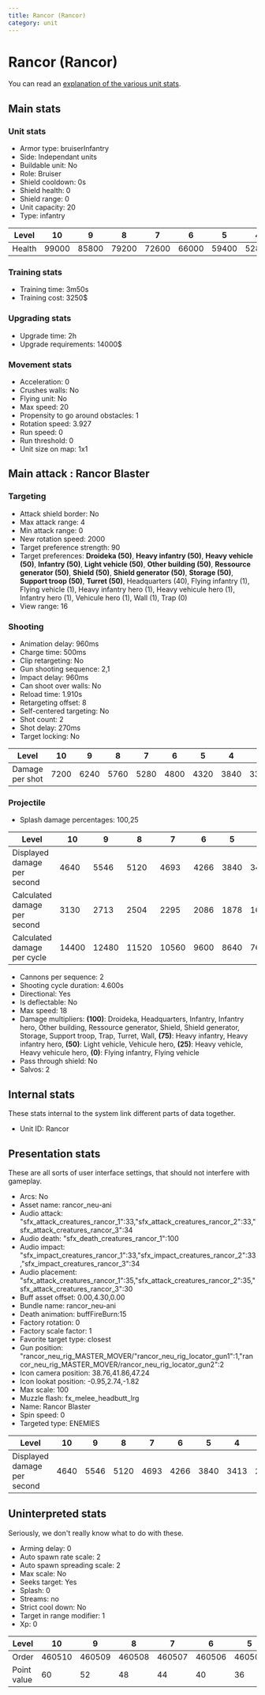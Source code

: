 ```yaml
---
title: Rancor (Rancor)
category: unit
---
```


# Rancor (Rancor)

You can read an [explanation  of the various unit stats](unitexplained.md).

## Main stats

### Unit stats

  * Armor type: bruiserInfantry
  * Side: Independant units
  * Buildable unit: No
  * Role: Bruiser
  * Shield cooldown: 0s
  * Shield health: 0
  * Shield range: 0
  * Unit capacity: 20
  * Type: infantry

|Level |10   |9    |8    |7    |6    |5    |4    |3    |2    |1    |
|------|-----|-----|-----|-----|-----|-----|-----|-----|-----|-----|
|Health|99000|85800|79200|72600|66000|59400|52800|46200|39600|16500|


### Training stats

  * Training time: 3m50s
  * Training cost: 3250$

### Upgrading stats

  * Upgrade time: 2h
  * Upgrade requirements: 14000$

### Movement stats

  * Acceleration: 0
  * Crushes walls: No
  * Flying unit: No
  * Max speed: 20
  * Propensity to go around obstacles: 1
  * Rotation speed: 3.927
  * Run speed: 0
  * Run threshold: 0
  * Unit size on map: 1x1

## Main attack : Rancor Blaster

### Targeting

  * Attack shield border: No
  * Max attack range: 4
  * Min attack range: 0
  * New rotation speed: 2000
  * Target preference strength: 90
  * Target preferences: **Droideka (50)**, **Heavy infantry (50)**, **Heavy vehicle (50)**, **Infantry (50)**, **Light vehicle (50)**, **Other building (50)**, **Ressource generator (50)**, **Shield (50)**, **Shield generator (50)**, **Storage (50)**, **Support troop (50)**, **Turret (50)**, Headquarters (40), Flying infantry (1), Flying vehicle (1), Heavy infantry hero (1), Heavy vehicule hero (1), Infantry hero (1), Vehicule hero (1), Wall (1), Trap (0)
  * View range: 16

### Shooting

  * Animation delay: 960ms
  * Charge time: 500ms
  * Clip retargeting: No
  * Gun shooting sequence: 2,1
  * Impact delay: 960ms
  * Can shoot over walls: No
  * Reload time: 1.910s
  * Retargeting offset: 8
  * Self-centered targeting: No
  * Shot count: 2
  * Shot delay: 270ms
  * Target locking: No

|Level          |10  |9   |8   |7   |6   |5   |4   |3   |2   |1   |
|---------------|----|----|----|----|----|----|----|----|----|----|
|Damage per shot|7200|6240|5760|5280|4800|4320|3840|3360|2880|1200|


### Projectile

  * Splash damage percentages: 100,25

|Level                       |10   |9    |8    |7    |6   |5   |4   |3   |2   |1   |
|----------------------------|-----|-----|-----|-----|----|----|----|----|----|----|
|Displayed damage per second |4640 |5546 |5120 |4693 |4266|3840|3413|2986|2560|1066|
|Calculated damage per second|3130 |2713 |2504 |2295 |2086|1878|1669|1460|1252|521 |
|Calculated damage per cycle |14400|12480|11520|10560|9600|8640|7680|6720|5760|2400|


  * Cannons per sequence: 2
  * Shooting cycle duration: 4.600s
  * Directional: Yes
  * Is deflectable: No
  * Max speed: 18
  * Damage multipliers: **(100)**: Droideka, Headquarters, Infantry, Infantry hero, Other building, Ressource generator, Shield, Shield generator, Storage, Support troop, Trap, Turret, Wall, **(75)**: Heavy infantry, Heavy infantry hero, **(50)**: Light vehicle, Vehicule hero, **(25)**: Heavy vehicle, Heavy vehicule hero, **(0)**: Flying infantry, Flying vehicle
  * Pass through shield: No
  * Salvos: 2

## Internal stats

These stats internal to the system link different parts of data together.

  * Unit ID: Rancor

## Presentation stats

These are all sorts of user interface settings, that should not interfere with gameplay.

  * Arcs: No
  * Asset name: rancor_neu-ani
  * Audio attack: "sfx_attack_creatures_rancor_1":33,"sfx_attack_creatures_rancor_2":33,"sfx_attack_creatures_rancor_3":34
  * Audio death: "sfx_death_creatures_rancor_1":100
  * Audio impact: "sfx_impact_creatures_rancor_1":33,"sfx_impact_creatures_rancor_2":33,"sfx_impact_creatures_rancor_3":34
  * Audio placement: "sfx_attack_creatures_rancor_1":35,"sfx_attack_creatures_rancor_2":35,"sfx_attack_creatures_rancor_3":30
  * Buff asset offset: 0.00,4.30,0.00
  * Bundle name: rancor_neu-ani
  * Death animation: buffFireBurn:15
  * Factory rotation: 0
  * Factory scale factor: 1
  * Favorite target type: closest
  * Gun position: "rancor_neu_rig_MASTER_MOVER/"rancor_neu_rig_locator_gun1":1,"rancor_neu_rig_MASTER_MOVER/rancor_neu_rig_locator_gun2":2
  * Icon camera position: 38.76,41.86,47.24
  * Icon lookat position: -0.95,2.74,-1.82
  * Max scale: 100
  * Muzzle flash: fx_melee_headbutt_lrg
  * Name: Rancor Blaster
  * Spin speed: 0
  * Targeted type: ENEMIES

|Level                      |10  |9   |8   |7   |6   |5   |4   |3   |2   |1   |
|---------------------------|----|----|----|----|----|----|----|----|----|----|
|Displayed damage per second|4640|5546|5120|4693|4266|3840|3413|2986|2560|1066|


## Uninterpreted stats

Seriously, we don't really know what to do with these.

  * Arming delay: 0
  * Auto spawn rate scale: 2
  * Auto spawn spreading scale: 2
  * Max scale: No
  * Seeks target: Yes
  * Splash: 0
  * Streams: no
  * Strict cool down: No
  * Target in range modifier: 1
  * Xp: 0

|Level      |10    |9     |8     |7     |6     |5     |4     |3     |2     |1     |
|-----------|------|------|------|------|------|------|------|------|------|------|
|Order      |460510|460509|460508|460507|460506|460505|460504|460503|460502|460501|
|Point value|60    |52    |48    |44    |40    |36    |32    |28    |24    |20    |


